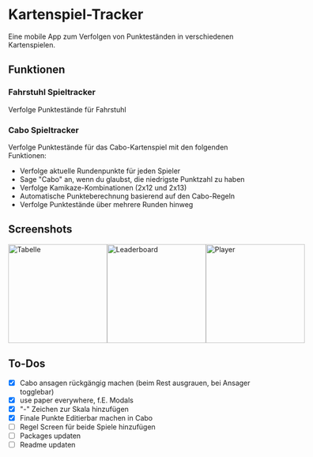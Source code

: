 # Kartenspiel-Tracker
Eine mobile App zum Verfolgen von Punkteständen in verschiedenen Kartenspielen.

## Funktionen

### Fahrstuhl Spieltracker
Verfolge Punktestände für Fahrstuhl

### Cabo Spieltracker
Verfolge Punktestände für das Cabo-Kartenspiel mit den folgenden Funktionen:
- Verfolge aktuelle Rundenpunkte für jeden Spieler
- Sage "Cabo" an, wenn du glaubst, die niedrigste Punktzahl zu haben
- Verfolge Kamikaze-Kombinationen (2x12 und 2x13)
- Automatische Punkteberechnung basierend auf den Cabo-Regeln
- Verfolge Punktestände über mehrere Runden hinweg

## Screenshots

<div style="display: flex; flex-direction: row; justify-content: space-around;">
    <img src="https://i.imgur.com/XjK7v52.png" alt="Tabelle" width="200">
    <img src="https://i.imgur.com/Bwb5a4P.png" alt="Leaderboard" width="200">
    <img src="https://i.imgur.com/aY8oh7X.png" alt="Player" width="200">
</div>

## To-Dos
- [x] Cabo ansagen rückgängig machen (beim Rest ausgrauen, bei Ansager togglebar)
- [x] use paper everywhere, f.E. Modals
- [x] "-" Zeichen zur Skala hinzufügen
- [x] Finale Punkte Editierbar machen in Cabo
- [ ] Regel Screen für beide Spiele hinzufügen 
- [ ] Packages updaten
- [ ] Readme updaten